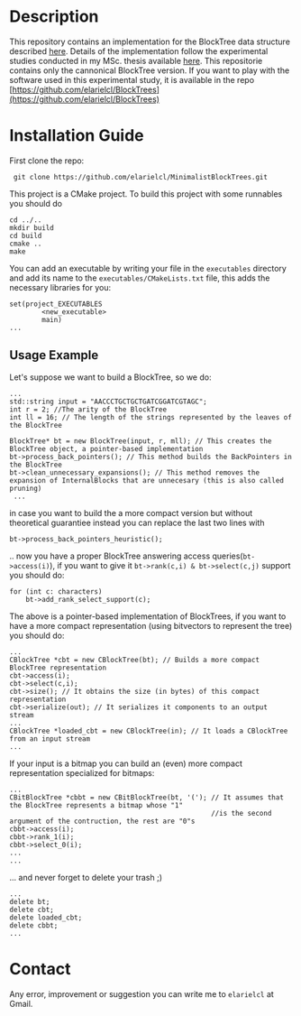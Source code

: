 # Description
This repository contains an implementation for the BlockTree data structure described [here](https://ieeexplore.ieee.org/document/7149265). Details of the implementation follow the experimental studies conducted in my MSc. thesis available [here](https://users.dcc.uchile.cl/~gnavarro/mem/algoritmos/tesisManuel.pdf). This repositorie contains only the cannonical BlockTree version. If you want to play with the software used in this experimental study, it is available in the repo [https://github.com/elarielcl/BlockTrees](https://github.com/elarielcl/BlockTrees)
# Installation Guide
First clone the repo:
```
 git clone https://github.com/elarielcl/MinimalistBlockTrees.git
 ```
 
This project is a CMake project. To build this project with some runnables you should do

```
cd ../..
mkdir build
cd build
cmake ..
make
```

You can add an executable by writing your file in the `executables` directory and add its name to the `executables/CMakeLists.txt` file, this adds the necessary libraries for you:
```
set(project_EXECUTABLES
        <new_executable>
        main)
...
```

 ## Usage Example
 Let's suppose we want to build a BlockTree, so we do:
 ```
 ...
 std::string input = "AACCCTGCTGCTGATCGGATCGTAGC";
 int r = 2; //The arity of the BlockTree
 int ll = 16; // The length of the strings represented by the leaves of the BlockTree
 
 BlockTree* bt = new BlockTree(input, r, mll); // This creates the BlockTree object, a pointer-based implementation
 bt->process_back_pointers(); // This method builds the BackPointers in the BlockTree
 bt->clean_unnecessary_expansions(); // This method removes the expansion of InternalBlocks that are unnecesary (this is also called pruning)
  ...
 ```
  in case you want to build the a more compact version but without theoretical guarantiee instead you can replace the last two lines with
 ```
 bt->process_back_pointers_heuristic();
 ```
 .. now you have a proper BlockTree answering access queries(`bt->access(i)`), if you want to give it ``bt->rank(c,i) & bt->select(c,j)`` support you should do:
 ```
 for (int c: characters)
     bt->add_rank_select_support(c);
 ```
 The above is a pointer-based implementation of BlockTrees, if you want to have a more compact representation (using bitvectors to represent the tree) you should do:
 ```
 ...
 CBlockTree *cbt = new CBlockTree(bt); // Builds a more compact BlockTree representation
 cbt->access(i);
 cbt->select(c,i);
 cbt->size(); // It obtains the size (in bytes) of this compact representation
 cbt->serialize(out); // It serializes it components to an output stream
 ...
 CBlockTree *loaded_cbt = new CBlockTree(in); // It loads a CBlockTree from an input stream
 ...
 ```
 If your input is a bitmap you can build an (even) more compact representation specialized for bitmaps:
 ```
 ...
 CBitBlockTree *cbbt = new CBitBlockTree(bt, '('); // It assumes that the BlockTree represents a bitmap whose "1" 
                                                   //is the second argument of the contruction, the rest are "0"s
 cbbt->access(i);
 cbbt->rank_1(i);
 cbbt->select_0(i);
 ...
 ...
 ```
 
 ... and never forget to delete your trash ;)
 ```
 ...
 delete bt;
 delete cbt;
 delete loaded_cbt;
 delete cbbt;
 ...
 ```
 
 # Contact
 Any error, improvement or suggestion you can write me to `elarielcl` at Gmail. 
